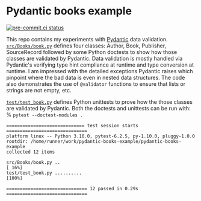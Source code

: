 # Pydantic books example
[![pre-commit.ci status](https://results.pre-commit.ci/badge/github/cclauss/pydantic-books-example/main.svg)](https://results.pre-commit.ci/latest/github/cclauss/pydantic-books-example/main)

This repo contains my experiments with [Pydantic](https://pydantic-docs.helpmanual.io) data validation.  [`src/Books/book.py`](../../tree/main/src/Books/book.py) defines four classes: Author, Book, Publisher, SourceRecord followed by some Python doctests to show how those classes are validated by Pydantic.  Data validation is mostly handled via Pydantic's verifying type hint compliance at runtime and type conversion at runtime.  I am impressed with the detailed exceptions Pydantic raises which pinpoint where the bad data is even in nested data structures.  The code also demonstrates the use of `@validator` functions to ensure that lists or strings are not empty, etc.

[`test/test_book.py`](../../tree/main/test/test_book.py) defines Python unittests to prove how the those classes are validated by Pydantic. Both the doctests and unittests can be run with:
% `pytest --doctest-modules .`
```
============================= test session starts ==============================
platform linux -- Python 3.10.0, pytest-6.2.5, py-1.10.0, pluggy-1.0.0
rootdir: /home/runner/work/pydantic-books-example/pydantic-books-example
collected 12 items

src/Books/book.py ..                                                     [ 16%]
test/test_book.py ..........                                             [100%]

============================== 12 passed in 0.29s ==============================
```
